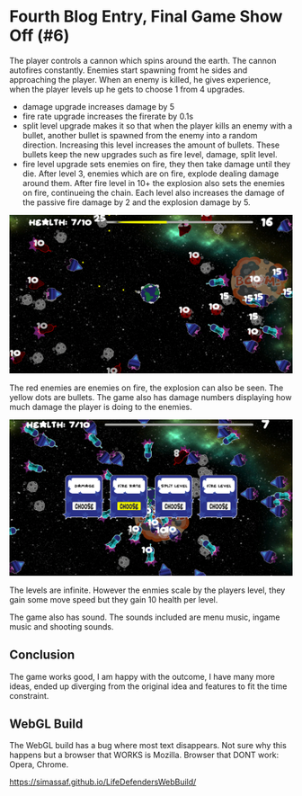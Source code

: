 # Fourth Blog Entry, Final Game Show Off (#6)

The player controls a cannon which spins around the earth. The cannon autofires constantly. Enemies start spawning fromt he sides and approaching the player. When an enemy is killed, he gives experience, when the player levels up he gets to choose 1 from 4 upgrades.
- damage upgrade increases damage by 5
- fire rate upgrade increases the firerate by 0.1s
- split level upgrade makes it so that when the player kills an enemy with a bullet, another bullet is spawned from the enemy into a random direction. Increasing this level increases the amount of bullets. These bullets keep the new upgrades such as fire level, damage, split level.
- fire level upgrade sets enemies on fire, they then take damage until they die. After level 3, enemies which are on fire, explode dealing damage around them. After fire level in 10+ the explosion also sets the enemies on fire, continueing the chain. Each level also increases the damage of the passive fire damage by 2 and the explosion damage by 5.

![Gameplay](/Blog/resources/entry4-gameplay.png)

The red enemies are enemies on fire, the explosion can also be seen. The yellow dots are bullets. The game also has damage numbers displaying how much damage the player is doing to the enemies.

![Upgrades](/Blog/resources/entry4-upgrades.png)

The levels are infinite. However the enmies scale by the players level, they gain some move speed but they gain 10 health per level.

The game also has sound. The sounds included are menu music, ingame music and shooting sounds.

## Conclusion

The game works good, I am happy with the outcome, I have many more ideas, ended up diverging from the original idea and features to fit the time constraint.

## WebGL Build

The WebGL build has a bug where most text disappears. Not sure why this happens but a browser that WORKS is Mozilla. Browser that DONT work: Opera, Chrome.

https://simassaf.github.io/LifeDefendersWebBuild/
